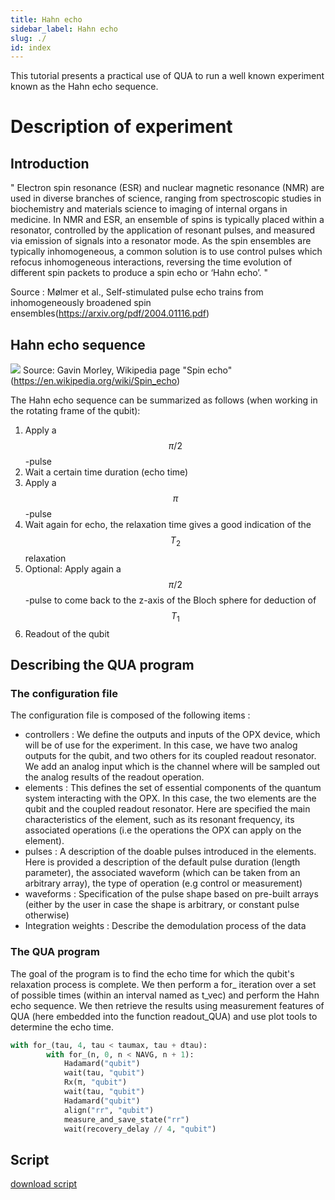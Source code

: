 ```yaml
---
title: Hahn echo
sidebar_label: Hahn echo
slug: ./
id: index
---
```


This tutorial presents a practical use of QUA to run a well known experiment known as the Hahn echo sequence.
#  Description of experiment
## Introduction

" Electron spin resonance (ESR) and nuclear magnetic resonance (NMR) are used in diverse branches of science, ranging from spectroscopic studies in biochemistry and materials science to imaging of internal organs in medicine.
In NMR and ESR, an ensemble of spins is typically placed within a resonator, controlled by the application of resonant pulses, and measured via emission of signals into a resonator mode. As the spin ensembles are typically inhomogeneous, a common solution is to use control pulses which refocus inhomogeneous interactions, reversing the time evolution of different spin packets to produce a spin echo or ‘Hahn echo’. "

Source : Mølmer et al., Self-stimulated pulse echo trains from inhomogeneously broadened spin ensembles(https://arxiv.org/pdf/2004.01116.pdf)

## Hahn echo sequence 
![](https://upload.wikimedia.org/wikipedia/commons/thumb/9/99/SpinEcho_GWM_stills.jpg/1280px-SpinEcho_GWM_stills.jpg)
Source: Gavin Morley, Wikipedia page "Spin echo" (https://en.wikipedia.org/wiki/Spin_echo)

The Hahn echo sequence can be summarized as follows (when working in the rotating frame of the qubit):
1. Apply a $$\pi/2$$-pulse
2. Wait a certain time duration (echo time)
3. Apply a $$\pi$$-pulse 
4. Wait again for echo, the relaxation time gives a good indication of the $$T_2$$ relaxation
5. Optional: Apply again a $$\pi/2$$-pulse to come back to the z-axis of the Bloch sphere for deduction of $$T_1$$
6. Readout of the qubit


## Describing the QUA program
### The configuration file

The configuration file is composed of the following items :

- controllers :
We define the outputs and inputs of the OPX device, which will be of use for the experiment. In this case, we have two analog outputs for the qubit, and two others for its coupled readout resonator. We add an analog input which is the channel where will be sampled out the analog results of the readout operation.
- elements :
This defines the set of essential components of the quantum system interacting with the OPX. In this case, the two elements are the qubit and the coupled readout resonator. 
Here are specified the main characteristics of the element, such as its resonant frequency, its associated operations (i.e the operations the OPX can apply on the element).
- pulses : 
A description of the doable pulses introduced in the elements. Here is provided a description of the default pulse duration (length parameter), the associated waveform (which can be taken from an arbitrary array), the type of operation (e.g control or measurement)
- waveforms : 
Specification of the pulse shape based on pre-built arrays (either by the user in case the shape is arbitrary, or constant pulse otherwise)
- Integration weights :
Describe the demodulation process of the data 


### The QUA program
The goal of the program is to find the echo time for which the qubit's relaxation process is complete. We then perform a for_ iteration over a set of possible times (within an interval named as t_vec) and perform the Hahn echo sequence. We then retrieve the results using measurement features of QUA (here embedded into the function readout_QUA) and use plot tools to determine the echo time.

```python
with for_(tau, 4, tau < taumax, tau + dtau):
        with for_(n, 0, n < NAVG, n + 1):
            Hadamard("qubit")
            wait(tau, "qubit")
            Rx(π, "qubit")
            wait(tau, "qubit")
            Hadamard("qubit")
            align("rr", "qubit")
            measure_and_save_state("rr")
            wait(recovery_delay // 4, "qubit")
```

## Script 

[download script](hahn_echo.py)



















 

